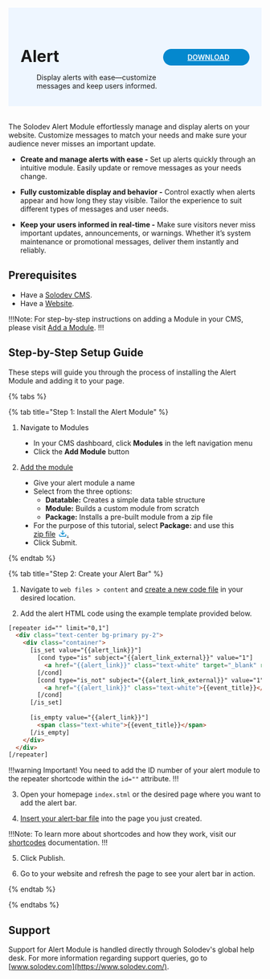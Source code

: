 #

<div style="display: flex; align-items: center; justify-content: space-between; padding: 2rem 1.5rem; margin-bottom: 2rem; background-color: #eef6ff;">
  <div style="display: flex; align-items: center; justify-content: start;">
    <!-- <img src="/static/images/logos/blog-module-icon.jpg" alt="Alert Icon" style="width: 80px;"> -->
    <div>
      <h1 style="margin-left: 0; font-size: 2rem; margin-bottom: 0.25rem;">Alert</h1>
      <p style="padding-left: 2rem; margin-bottom: 0;">Display alerts with ease—customize messages and keep users informed.</p>
    </div>
  </div>
  <a href="https://solodev-alert.s3.us-east-1.amazonaws.com/releases/alert-latest.zip" style="background-color: #0488ce; color: #fff; padding: .5rem 2.5rem; border-radius: 20px; font-weight: 600; display: inline-flex;"><span style="padding-right: .5rem; display: inline-flex; align-items: center;"><svg xmlns="http://www.w3.org/2000/svg" viewBox="0 0 16 16" width="20" height="20" fill="#fff"><path d="M2.75 14A1.75 1.75 0 0 1 1 12.25v-2.5a.75.75 0 0 1 1.5 0v2.5c0 .138.112.25.25.25h10.5a.25.25 0 0 0 .25-.25v-2.5a.75.75 0 0 1 1.5 0v2.5A1.75 1.75 0 0 1 13.25 14Z"></path><path d="M7.25 7.689V2a.75.75 0 0 1 1.5 0v5.689l1.97-1.969a.749.749 0 1 1 1.06 1.06l-3.25 3.25a.749.749 0 0 1-1.06 0L4.22 6.78a.749.749 0 1 1 1.06-1.06l1.97 1.969Z"></path></svg></span>DOWNLOAD</a>
</div>

The Solodev Alert Module effortlessly manage and display alerts on your website. Customize messages to match your needs and make sure your audience never misses an important update.

- **Create and manage alerts with ease -** Set up alerts quickly through an intuitive module. Easily update or remove messages as your needs change.

- **Fully customizable display and behavior -** Control exactly when alerts appear and how long they stay visible. Tailor the experience to suit different types of messages and user needs.

- **Keep your users informed in real-time -** Make sure visitors never miss important updates, announcements, or warnings. Whether it’s system maintenance or promotional messages, deliver them instantly and reliably.

## Prerequisites

- Have a [Solodev CMS](/quickstart).
- Have a [Website](/workspace/websites/add-website/).

!!!Note: 
For step-by-step instructions on adding a Module in your CMS, please visit [Add a Module](/workspace/modules/add-module/).
!!!

## Step-by-Step Setup Guide

These steps will guide you through the process of installing the Alert Module and adding it to your page.

{% tabs %}

{% tab title="Step 1: Install the Alert Module" %}

1. Navigate to Modules
<ul style="padding-left: 50px;">
  <li>In your CMS dashboard, click <strong>Modules</strong> in the left navigation menu</li>
  <li>Click the <strong>Add Module</strong> button</li>
</ul>

2. [Add the module](/workspace/modules/add-module/)
<ul style="padding-left: 50px;">
  <li>Give your alert module a name</li>
  <li>Select from the three options:
    <ul>
      <li><strong>Datatable:</strong> Creates a simple data table structure</li>
      <li><strong>Module:</strong> Builds a custom module from scratch</li>
      <li><strong>Package:</strong> Installs a pre-built module from a zip file</li>
    </ul>
  </li>
  <li>For the purpose of this tutorial, select <strong>Package:</strong> and use this <a href="https://solodev-alert.s3.us-east-1.amazonaws.com/releases/alert-latest.zip" style="display: inline-flex; align-items: center;">zip file <svg xmlns="http://www.w3.org/2000/svg" viewBox="0 0 16 16" width="16" height="16" fill="#0488ce" style="margin-left: .4rem;"><path d="M2.75 14A1.75 1.75 0 0 1 1 12.25v-2.5a.75.75 0 0 1 1.5 0v2.5c0 .138.112.25.25.25h10.5a.25.25 0 0 0 .25-.25v-2.5a.75.75 0 0 1 1.5 0v2.5A1.75 1.75 0 0 1 13.25 14Z"></path><path d="M7.25 7.689V2a.75.75 0 0 1 1.5 0v5.689l1.97-1.969a.749.749 0 1 1 1.06 1.06l-3.25 3.25a.749.749 0 0 1-1.06 0L4.22 6.78a.749.749 0 1 1 1.06-1.06l1.97 1.969Z"></path></svg>.</a></li>
  <li>Click <span class="text-blue">Submit</span>.</li>
</ul>

{% endtab %}

{% tab title="Step 2: Create your Alert Bar" %}

1. Navigate to `web files > content` and [create a new code file](/workspace/websites/folder/add-file/) in your desired location.

2. Add the alert HTML code using the example template provided below.

```html alert-bar.tpl
[repeater id="" limit="0,1"]
  <div class="text-center bg-primary py-2">
    <div class="container">
      [is_set value="{{alert_link}}"]
        [cond type="is" subject="{{alert_link_external}}" value="1"]
          <a href="{{alert_link}}" class="text-white" target="_blank" rel="noopener noreferrer">{{event_title}}</a>
        [/cond]
        [cond type="is_not" subject="{{alert_link_external}}" value="1"]
          <a href="{{alert_link}}" class="text-white">{{event_title}}</a>
        [/cond]
      [/is_set]
      
      [is_empty value="{{alert_link}}"]
        <span class="text-white">{{event_title}}</span>
      [/is_empty]
    </div>
  </div>
[/repeater]
```

!!!warning Important!
You need to add the ID number of your alert module to the repeater shortcode within the `id=""` attribute.
!!!

<!-- {{{event_title}}} -->

3. Open your homepage `index.stml` or the desired page where you want to add the alert bar.

4. [Insert your alert-bar file](/workspace/websites/page/#add-a-file-to-page) into the page you just created.

!!!Note:
To learn more about shortcodes and how they work, visit our [shortcodes](/shortcodes) documentation.
!!!

5. Click <span class="text-blue">Publish</span>.

6. Go to your website and refresh the page to see your alert bar in action.

{% endtab %}

{% endtabs %}

## Support

Support for Alert Module is handled directly through Solodev's global help desk. For more information regarding support queries, go to [www.solodev.com](https://www.solodev.com/).